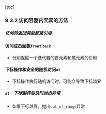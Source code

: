 [toc]

### 9.3.2 访问容器内元素的方法

##### 访问的返回类型都是引用

#### 访问成员函数`front` `back`

* 分别返回一个迭代器的首元素和尾元素的引用

#### 下标操作和安全的随机访问`at`

* 下标操作执行随机访问时，可能会导致下标越界

##### `at`：下标越界后及时抛出异常

* 如果下标越界，抛出`out_of_range`异常

